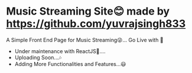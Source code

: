 # Music Streaming Site😊 made by https://github.com/yuvrajsingh833
A Simple Front End Page for Music Streaming😜... Go Live with 🤞        

- Under maintenance with ReactJS👀.... 
- Uploading Soon...🎶
- Adding More Functionalities and Features...😃
